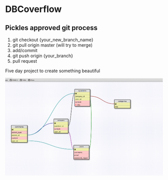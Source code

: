 DBCoverflow
===========
## Pickles approved git process
1. git checkout {your_new_branch_name}
2. git pull origin master (will try to merge)
3. add/commit 
4. git push origin {your_branch}
5. pull request

Five day project to create something beautiful


![alt tag](schema.jpeg)
